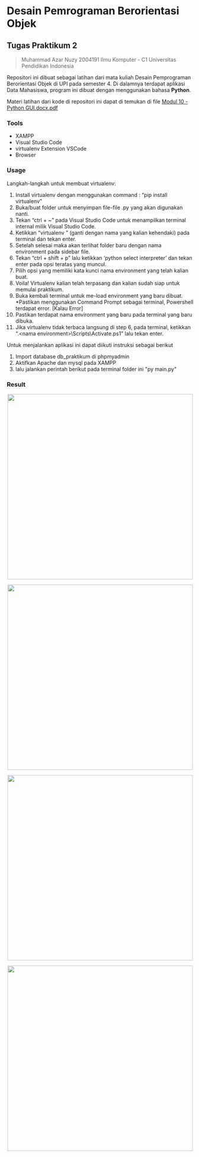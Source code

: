 # Desain Pemrograman Berorientasi Objek

## Tugas Praktikum 2
> Muhammad Azar Nuzy 
> 2004191
> Ilmu Komputer - C1
> Universitas Pendidikan Indonesia

Repositori ini dibuat sebagai latihan dari mata kuliah Desain Pemprograman Berorientasi Objek di UPI pada semester 4. Di dalamnya terdapat aplikasi Data Mahasiswa, program ini dibuat dengan menggunakan bahasa **Python**.

Materi latihan dari kode di repositori ini dapat di temukan di file  [Modul 10 - Python GUI.docx.pdf](https://github.com/azarnuzy/TP3DPBO2022.git)

### Tools
- XAMPP
- Visual Studio Code
- virtualenv Extension VSCode
- Browser

### Usage

Langkah-langkah untuk membuat virtualenv:
1. Install virtualenv dengan menggunakan command : “pip install virtualenv”
2. Buka/buat folder untuk menyimpan file-file .py yang akan digunakan nanti.
3. Tekan “ctrl + ~” pada Visual Studio Code untuk menampilkan terminal internal milik Visual Studio Code.
4. Ketikkan “virtualenv <nama environment>” (ganti <nama environment> dengan nama yang kalian kehendaki) pada terminal dan tekan enter.
5. Setelah selesai maka akan terlihat folder baru dengan nama environment pada sidebar file.
6. Tekan “ctrl + shift + p” lalu ketikkan ‘python select interpreter’ dan tekan enter pada opsi teratas yang muncul.
7. Pilih opsi yang memiliki kata kunci nama environment yang telah kalian buat.
8. Voila! Virtualenv kalian telah terpasang dan kalian sudah siap untuk memulai praktikum.
9. Buka kembali terminal untuk me-load environment yang baru dibuat. *Pastikan menggunakan Command Prompt sebagai terminal, Powershell terdapat error. [Kalau Error]
10. Pastikan terdapat nama environment yang baru pada terminal yang baru dibuka.
11. Jika virtualenv tidak terbaca langsung di step 6, pada terminal, ketikkan “.\<nama environment>\Scripts\Activate.ps1” lalu tekan enter.

Untuk menjalankan aplikasi ini dapat diikuti instruksi sebagai berikut
1. Import database db_praktikum di phpmyadmin
2. Aktifkan Apache dan mysql pada XAMPP
3. lalu jalankan perintah berikut pada terminal folder ini "py main.py"

### Result
<p align="center">
    <img src="https://github.com/azarnuzy/TP3DPBO2022/blob/main/Screenshoots/home.png" style="height:500px;">
</p>
<p align="center">
    <img src="https://github.com/azarnuzy/TP3DPBO2022/blob/main/Screenshoots/allData.png" style="height:500px;">
</p>
<p align="center">
    <img src="https://github.com/azarnuzy/TP3DPBO2022/blob/main/Screenshoots/input.png" style="height:500px;">
</p>
<p align="center">
    <img src="https://github.com/azarnuzy/TP3DPBO2022/blob/main/Screenshoots/facility.png" style="height:500px;">
</p>